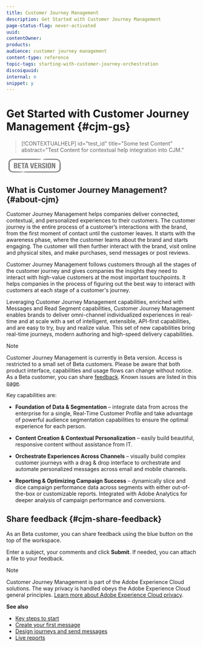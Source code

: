 ```yaml
---
title: Customer Journey Management
description: Get Started with Customer Journey Management
page-status-flag: never-activated
uuid: 
contentOwner:
products:
audience: customer journey management
content-type: reference
topic-tags: starting-with-customer-journey-orchestration
discoiquuid:
internal: n
snippet: y
---
```

# Get Started with Customer Journey Management {#cjm-gs}

>[!CONTEXTUALHELP]
>id="test_id"
>title="Some test Content"
>abstract="Test Content for contextual help integration into CJM."

![](assets/do-not-localize/badge.png)

## What is Customer Journey Management?{#about-cjm}

Customer Journey Management helps companies deliver connected, contextual, and personalized experiences to their customers. The customer journey is the entire process of a customer’s interactions with the brand, from the first moment of contact until the customer leaves. It starts with the awareness phase, where the customer learns about the brand and starts engaging. The customer will then further interact with the brand, visit online and physical sites, and make purchases, send messages or post reviews.

Customer Journey Management follows customers through all the stages of the customer journey and gives companies the insights they need to interact with high-value customers at the most important touchpoints. It helps companies in the process of figuring out the best way to interact with customers at each stage of a customer's journey.

Leveraging Customer Journey Management capabilities, enriched with Messages and Read Segment capabilities, Customer Journey Management enables brands to deliver omni-channel individualized experiences in real-time and at scale with a set of intelligent, extensible, API-first capabilities, and are easy to try, buy and realize value​. This set of new capabilities bring real-time journeys, modern authoring and high-speed delivery capabilities.​

>[!NOTE]
>
>Customer Journey Management is currently in Beta version. Access is restricted to a small set of Beta customers. Please be aware that both product interface, capabilities and usage flows can change without notice. As a Beta customer, you can share [feedback](#cjm-share-feedback). Known issues are listed in this [page](known-issues.md).

Key capabilities are:

* **Foundation of Data & Segmentation** – integrate data from across the enterprise for a single, Real-Time Customer Profile and take advantage of powerful audience segmentation capabilities to ensure the optimal experience for each person. 
 
* **Content Creation & Contextual Personalization** – easily build beautiful, responsive content without assistance from IT. 
 
* **Orchestrate Experiences Across Channels** – visually build complex customer journeys with a drag & drop interface to orchestrate and automate personalized messages across email and mobile channels.
 
* **Reporting & Optimizing Campaign Success** – dynamically slice and dice campaign performance data across segments with either out-of-the-box or customizable reports. Integrated with Adobe Analytics for deeper analysis of campaign performance and conversions.

## Share feedback {#cjm-share-feedback}

As an Beta customer, you can share feedback using the blue button on the top of the workspace.

Enter a subject, your comments and click **Submit**. If needed, you can attach a file to your feedback.

>[!NOTE]
>
>Customer Journey Management is part of the Adobe Experience Cloud solutions. The way privacy is handled obeys the Adobe Experience Cloud general principles. [Learn more about Adobe Experience Cloud privacy](https://www.adobe.com/privacy/experience-cloud.html).


**See also**

* [Key steps to start](quick-start.md)
* [Create your first message](get-started-content.md)
* [Design journeys and send messages](building-journeys/journey-gs.md)
* [Live reports](reports/live-report.md)
